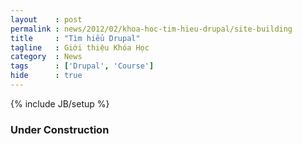 ```yaml
---
layout    : post
permalink : news/2012/02/khoa-hoc-tim-hieu-drupal/site-building
title     : "Tìm hiểu Drupal"
tagline   : Giới thiệu Khóa Học
category  : News
tags      : ['Drupal', 'Course']
hide      : true
---
```

{% include JB/setup %}

### Under Construction
